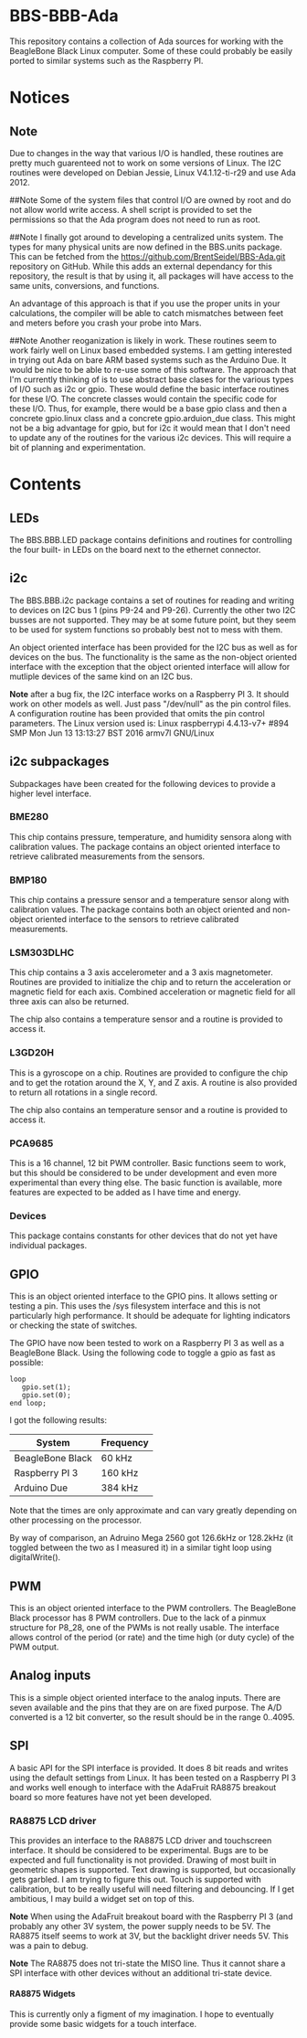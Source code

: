 # BBS-BBB-Ada
This repository contains a collection of Ada sources for working with the
BeagleBone Black Linux computer.  Some of these could probably be easily ported
to similar systems such as the Raspberry PI.

# Notices
## Note
Due to changes in the way that various I/O is handled, these routines are pretty much
guarenteed not to work on some versions of Linux.  The I2C routines were developed on
Debian Jessie, Linux V4.1.12-ti-r29 and use Ada 2012.

##Note
Some of the system files that control I/O are owned by root and do not allow world
write access.  A shell script is provided to set the permissions so that the Ada
program does not need to run as root.

##Note
I finally got around to developing a centralized units system.  The types for
many physical units are now defined in the BBS.units package.  This can be fetched
from the https://github.com/BrentSeidel/BBS-Ada.git repository on GitHub.  While
this adds an external dependancy for this repository, the result is that by using
it, all packages will have access to the same units, conversions, and functions.

An advantage of this approach is that if you use the proper units in your
calculations, the compiler will be able to catch mismatches between feet and
meters before you crash your probe into Mars.

##Note
Another reoganization is likely in work.  These routines seem to work fairly well on
Linux based embedded systems.  I am getting interested in trying out Ada on bare
ARM based systems such as the Arduino Due.  It would be nice to be able to re-use
some of this software.  The approach that I'm currently thinking of is to use abstract
base clases for the various types of I/O such as i2c or gpio.  These would define the
basic interface routines for these I/O.  The concrete classes would contain the
specific code for these I/O.  Thus, for example, there would be a base gpio class and
then a concrete gpio.linux class and a concrete gpio.arduion_due class.  This might not
be a big advantage for gpio, but for i2c it would mean that I don't need to update any
of the routines for the various i2c devices.  This will require a bit of planning and
experimentation.

# Contents
## LEDs
The BBS.BBB.LED package contains definitions and routines for controlling the four built-
in LEDs on the board next to the ethernet connector.

## i2c
The BBS.BBB.i2c package contains a set of routines for reading and writing to
devices on I2C bus 1 (pins P9-24 and P9-26).  Currently the other two I2C busses
are not supported.  They may be at some future point, but they seem to be used
for system functions so probably best not to mess with them.

An object oriented interface has been provided for the I2C bus as well as for
devices on the bus.  The functionality is the same as the non-object oriented
interface with the exception that the object oriented interface will allow for
mutliple devices of the same kind on an I2C bus.

**Note** after a bug fix, the I2C interface works on a Raspberry PI 3.  It should
work on other models as well.  Just pass "/dev/null" as the pin control files.  A
configuration routine has been provided that omits the pin control parameters.
The Linux version used is: Linux raspberrypi 4.4.13-v7+ #894 SMP
Mon Jun 13 13:13:27 BST 2016 armv7l GNU/Linux


## i2c subpackages
Subpackages have been created for the following devices to provide a higher level interface.

### BME280
This chip contains pressure, temperature, and humidity sensora along with calibration
values.  The package contains an object oriented interface to retrieve calibrated
measurements from the sensors.

### BMP180
This chip contains a pressure sensor and a temperature sensor along with calibration
values.  The package contains both an object oriented and non-object oriented
interface to the sensors to retrieve calibrated measurements.

### LSM303DLHC
This chip contains a 3 axis accelerometer and a 3 axis magnetometer.  Routines are provided
to initialize the chip and to return the acceleration or magnetic field for each axis.
Combined acceleration or magnetic field for all three axis can also be returned.

The chip also contains a temperature sensor and a routine is provided to access it.

### L3GD20H
This is a gyroscope on a chip.  Routines are provided to configure the chip and to get
the rotation around the X, Y, and Z axis.  A routine is also provided to return all
rotations in a single record.

The chip also contains an temperature sensor and a routine is provided to access it.

### PCA9685
This is a 16 channel, 12 bit PWM controller.  Basic functions seem to work, but
this should be considered to be under development and even more experimental than
every thing else.  The basic function is available, more features are expected
to be added as I have time and energy.

### Devices
This package contains constants for other devices that do not yet have individual packages.

## GPIO
This is an object oriented interface to the GPIO pins.  It allows setting or
testing a pin.  This uses the /sys filesystem interface and this is not particularly
high performance.  It should be adequate for lighting indicators or checking the
state of switches.

The GPIO have now been tested to work on a Raspberry PI 3 as well as a BeagleBone
Black.  Using the following code to toggle a gpio as fast as possible:
~~~~
loop
   gpio.set(1);
   gpio.set(0);
end loop;
~~~~

I got the following results:

| System | Frequency |
|--------|-----------|
| BeagleBone Black | 60 kHz |
| Raspberry PI 3 | 160 kHz |
| Arduino Due | 384 kHz |

Note that the times are only approximate and can vary greatly depending on other
processing on the processor.

By way of comparison, an Adruino Mega 2560 got 126.6kHz or 128.2kHz (it toggled between
the two as I measured it) in a similar tight loop using digitalWrite().

## PWM
This is an object oriented interface to the PWM controllers.  The BeagleBone
Black processor has 8 PWM controllers.  Due to the lack of a pinmux structure
for P8_28, one of the PWMs is not really usable.  The interface allows control
of the period (or rate) and the time high (or duty cycle) of the PWM output.

## Analog inputs
This is a simple object oriented interface to the analog inputs.  There are seven
available and the pins that they are on are fixed purpose.  The A/D converted is
a 12 bit converter, so the result should be in the range 0..4095.

## SPI
A basic API for the SPI interface is provided.  It does 8 bit reads and writes
using the default settings from Linux.  It has been tested on a Raspberry PI 3
and works well enough to interface with the AdaFruit RA8875 breakout board so
more features have not yet been developed.

### RA8875 LCD driver
This provides an interface to the RA8875 LCD driver and touchscreen interface.
It should be considered to be experimental.  Bugs are to be expected and full
functionality is not provided.  Drawing of most built in geometric shapes is
supported.  Text drawing is supported, but occasionally gets garbled.  I am
trying to figure this out.  Touch is supported with calibration, but to be
really useful will need filtering and debouncing.  If I get ambitious, I may
build a widget set on top of this.

**Note** When using the AdaFruit breakout board with the Raspberry PI 3 (and
probably any other 3V system, the power supply needs to be 5V.  The RA8875 itself
seems to work at 3V, but the backlight driver needs 5V.  This was a pain to debug.

**Note** The RA8875 does not tri-state the MISO line.  Thus it cannot share a SPI
interface with other devices without an additional tri-state device.

#### RA8875 Widgets
This is currently only a figment of my imagination.  I hope to eventually provide
some basic widgets for a touch interface.
